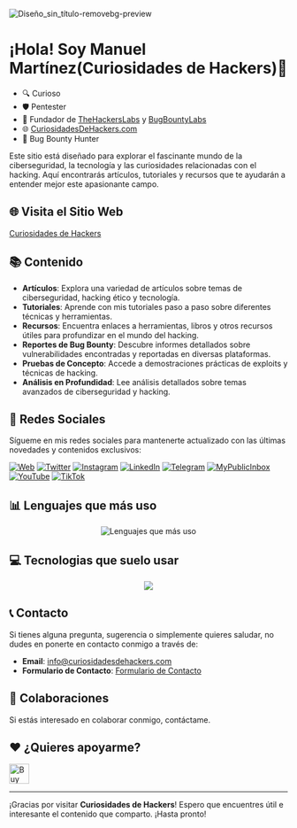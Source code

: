 ![Diseño_sin_título-removebg-preview](https://github.com/user-attachments/assets/58899486-4a42-4ca3-82d8-29ca9bb93f07)


# ¡Hola! Soy Manuel Martínez(**Curiosidades de Hackers**)👋

- 🔍 Curioso
- 🛡️ Pentester
- 🏢 Fundador de [TheHackersLabs](https://thehackerslabs.com) y [BugBountyLabs](https://bugbountylabs.com)
- 🌐 [CuriosidadesDeHackers.com](https://curiosidadesdehackers.com)
- 🐛 Bug Bounty Hunter
  
Este sitio está diseñado para explorar el fascinante mundo de la ciberseguridad, la tecnología y las curiosidades relacionadas con el hacking. Aquí encontrarás artículos, tutoriales y recursos que te ayudarán a entender mejor este apasionante campo.

## 🌐 Visita el Sitio Web

[Curiosidades de Hackers](https://curiosidadesdehackers.com/)

## 📚 Contenido

- **Artículos**: Explora una variedad de artículos sobre temas de ciberseguridad, hacking ético y tecnología.
- **Tutoriales**: Aprende con mis tutoriales paso a paso sobre diferentes técnicas y herramientas.
- **Recursos**: Encuentra enlaces a herramientas, libros y otros recursos útiles para profundizar en el mundo del hacking.
- **Reportes de Bug Bounty**: Descubre informes detallados sobre vulnerabilidades encontradas y reportadas en diversas plataformas.
- **Pruebas de Concepto**: Accede a demostraciones prácticas de exploits y técnicas de hacking.
- **Análisis en Profundidad**: Lee análisis detallados sobre temas avanzados de ciberseguridad y hacking.

## 🔗 Redes Sociales

Sígueme en mis redes sociales para mantenerte actualizado con las últimas novedades y contenidos exclusivos:

[![Web](https://img.shields.io/badge/Sitio_Web-009ee1?style=for-the-badge&logo=Firefox&logoColor=white)](https://www.curiosidadesdehackers.com)
[![Twitter](https://img.shields.io/badge/-Twitter-1DA1F2?style=for-the-badge&logo=twitter&logoColor=white)](https://twitter.com/HackersCuriosos)
[![Instagram](https://img.shields.io/badge/-Instagram-E4405F?style=for-the-badge&logo=instagram&logoColor=white)](https://www.instagram.com/curiosidadesdehackers/)
[![LinkedIn](https://img.shields.io/badge/-LinkedIn-0077B5?style=for-the-badge&logo=linkedin&logoColor=white)](https://es.linkedin.com/in/manuel-mart%C3%ADnez-curiosidades-de-hackers-55b245289)
[![Telegram](https://img.shields.io/badge/-Telegram-2CA5E0?style=for-the-badge&logo=telegram&logoColor=white)](https://t.me/CuriosidadesDeHackers)
[![MyPublicInbox](https://img.shields.io/badge/-MyPublicInbox-FFA500?style=for-the-badge&logo=mail.ru&logoColor=white)](https://www.mypublicinbox.com/CuriosidadesDeHackers)
[![YouTube](https://img.shields.io/badge/-YouTube-FF0000?style=for-the-badge&logo=youtube&logoColor=white)](https://www.youtube.com/channel/UCyFq3OKciq3VMNpTmzV1XTA)
[![TikTok](https://img.shields.io/badge/-TikTok-000000?style=for-the-badge&logo=tiktok&logoColor=white)](https://www.tiktok.com/@curiosidadesdehackers)

## 📊 Lenguajes que más uso
<p align="center">
  <img src="https://github-readme-stats.vercel.app/api/top-langs/?username=CuriosidadesDeHackers&layout=compact&theme=dark&locale=es&title_color=009ee1&text_color=ffffff" alt="Lenguajes que más uso"/>
</p>

## 💻 Tecnologias que suelo usar

<p align="center">
  <img src="https://skillicons.dev/icons?i=angular,apple,arch,aws,azure,bash,bsd,cloudflare,css,debian,bots,github,python,graphql,html,java,js,netlify,vscode,nodejs,postman,py,docker,linux,wordpress,bash,git,vercel,mysql,mongodb,kali,windows" />
</p>


## 📞 Contacto

Si tienes alguna pregunta, sugerencia o simplemente quieres saludar, no dudes en ponerte en contacto conmigo a través de:

- **Email**: [info@curiosidadesdehackers.com](mailto:info@curiosidadesdehackers.com)
- **Formulario de Contacto**: [Formulario de Contacto](https://curiosidadesdehackers.com/contacto)

## 🤝 Colaboraciones

Si estás interesado en colaborar conmigo, contáctame.

## ❤️ ¿Quieres apoyarme?
<a href='https://ko-fi.com/O4O3W3IIA' target='_blank'>
  <img height='36' style='border:0px;height:36px;' src='https://storage.ko-fi.com/cdn/kofi5.png?v=6' border='0' alt='Buy Me a Coffee at ko-fi.com' />
</a>

---

¡Gracias por visitar **Curiosidades de Hackers**! Espero que encuentres útil e interesante el contenido que comparto. ¡Hasta pronto!

